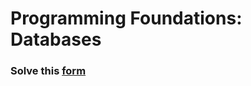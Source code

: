 # Programming Foundations: Databases
### Solve this [form](https://docs.google.com/forms/d/e/1FAIpQLSeziDKK22d8wDAbZ91X8ghFxFT1zTEWViCmVajWiuoNTCfMmA/viewform?usp=sf_link)
